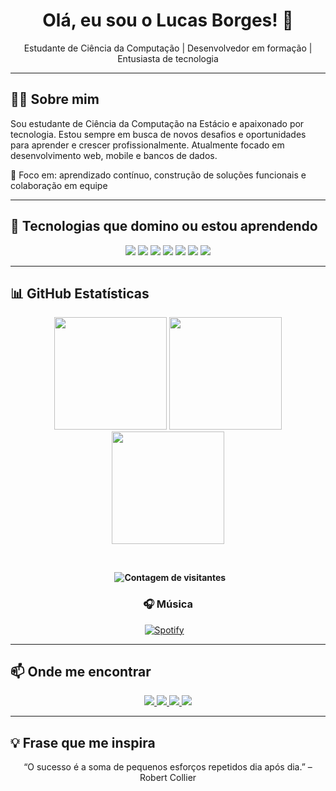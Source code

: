 <h1 align="center">Olá, eu sou o Lucas Borges! 👋</h1>

<p align="center">
  Estudante de Ciência da Computação | Desenvolvedor em formação | Entusiasta de tecnologia
</p>

---

## 👨‍💻 Sobre mim

Sou estudante de Ciência da Computação na Estácio e apaixonado por tecnologia. Estou sempre em busca de novos desafios e oportunidades para aprender e crescer profissionalmente. Atualmente focado em desenvolvimento web, mobile e bancos de dados.

🎯 Foco em: aprendizado contínuo, construção de soluções funcionais e colaboração em equipe

---


## 🚀 Tecnologias que domino ou estou aprendendo

<div align="center">
  <img src="https://img.shields.io/badge/HTML5-E34F26?style=for-the-badge&logo=html5&logoColor=white" />
  <img src="https://img.shields.io/badge/CSS3-1572B6?style=for-the-badge&logo=css3&logoColor=white" />
  <img src="https://img.shields.io/badge/Java-ED8B00?style=for-the-badge&logo=java&logoColor=white" />
  <img src="https://img.shields.io/badge/Python-3776AB?style=for-the-badge&logo=python&logoColor=white" />
  <img src="https://img.shields.io/badge/PHP-777BB4?style=for-the-badge&logo=php&logoColor=white" />
  <img src="https://img.shields.io/badge/SQL-MySQL-4479A1?style=for-the-badge&logo=mysql&logoColor=white" />
  <img src="https://img.shields.io/badge/React_Native-20232A?style=for-the-badge&logo=react&logoColor=61DAFB" />
</div>

---




## 📊 GitHub Estatísticas

<div align="center">
  
  <img height="180em" src="https://github-readme-stats.vercel.app/api?username=lucasborges06&show_icons=true&theme=github_dark&include_all_commits=true&count_private=true&hide_border=true&rank_icon=github" />

  <img height="180em" src="https://github-readme-streak-stats.herokuapp.com/?user=lucasborges06&theme=github-dark&hide_border=true" />
<img height="180em" src="https://github-readme-stats.vercel.app/api/top-langs/?username=lucasborges06&layout=compact&theme=github_dark&hide_border=true&card_width=320" />

  **<p align="center">
    <img src="https://komarev.com/ghpvc/?username=lucasborges06&color=brightgreen" alt="Contagem de visitantes" />
  </p>**



</div>



<div align="center">

### 🎧 Música 

[![Spotify](https://img.shields.io/badge/Spotify-1DB954?style=for-the-badge&logo=spotify&logoColor=white)](https://open.spotify.com/user/borgeslucas0000)
&nbsp;&nbsp;


</div>




---

## 📫 Onde me encontrar

<div align="center">
  <a href="mailto:borgeslucas0000@gmail.com">
    <img src="https://img.shields.io/badge/Gmail-D14836?style=for-the-badge&logo=gmail&logoColor=white" />
  </a>
  <a href="https://www.linkedin.com/in/lucas-borges-7654b1247/" target="_blank">
    <img src="https://img.shields.io/badge/LinkedIn-0A66C2?style=for-the-badge&logo=linkedin&logoColor=white" />
  </a>
  <a href="https://www.instagram.com/lucasborgesfl2/" target="_blank">
    <img src="https://img.shields.io/badge/Instagram-E4405F?style=for-the-badge&logo=instagram&logoColor=white" />
  </a>
  <a href="https://discord.com/users/b4955" target="_blank">
    <img src="https://img.shields.io/badge/Discord-5865F2?style=for-the-badge&logo=discord&logoColor=white" />
  </a>
</div>

---

## 💡 Frase que me inspira

<p align="center">
  “O sucesso é a soma de pequenos esforços repetidos dia após dia.” – Robert Collier
</p>
